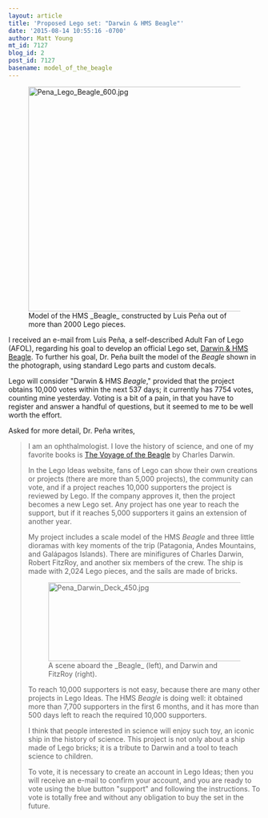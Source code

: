 ```yaml
---
layout: article
title: 'Proposed Lego set: "Darwin & HMS Beagle"'
date: '2015-08-14 10:55:16 -0700'
author: Matt Young
mt_id: 7127
blog_id: 2
post_id: 7127
basename: model_of_the_beagle
---
```

<figure>
<img src="http://pandasthumb.org/archives/2015/08/14/Pena_Lego_Beagle_600.jpg" alt="Pena_Lego_Beagle_600.jpg" width="600" height="448" />
<figcaption markdown="span">
Model of the HMS _Beagle_ constructed by Luis Pe&ntilde;a out of more than 2000 Lego pieces.

</figcaption>
</figure>

I received an e-mail from Luis Pe&ntilde;a, a self-described Adult Fan of Lego (AFOL), regarding his goal to develop an official Lego set, [Darwin & HMS Beagle](https://ideas.lego.com/projects/93900). To further his goal, Dr. Pe&ntilde;a built the model of the _Beagle_  shown in the photograph, using standard Lego parts and custom decals. 

Lego will consider "Darwin & HMS _Beagle_," provided that the project obtains 10,000 votes within the next 537 days; it currently has 7754 votes, counting mine yesterday. Voting is a bit of a pain, in that you have to register and answer a handful of questions, but it seemed to me to be well worth the effort.

Asked for more detail, Dr. Pe&ntilde;a writes,

> I am an ophthalmologist. I love the history of science, and one of my favorite books is [The Voyage of the Beagle](http://www.gutenberg.org/ebooks/944) by Charles Darwin.
> 
> In the Lego Ideas website, fans of Lego can show their own creations or projects (there are more than 5,000 projects), the community can vote, and if a project reaches 10,000 supporters the project is reviewed by Lego. If the company approves it, then the project becomes a new Lego set. Any project has one year to reach the support, but if it reaches 5,000 supporters it gains an extension of another year.
> 
> My project includes a scale model of the HMS _Beagle_ and three little dioramas with key moments of the trip (Patagonia, Andes Mountains, and Gal&aacute;pagos Islands). There are minifigures of Charles Darwin, Robert FitzRoy, and another six members of the crew. The ship is made with 2,024 Lego pieces, and the sails are made of bricks.
> 
> <figure>
> <img src="http://pandasthumb.org/archives/2015/08/14/Pena_Darwin_Deck_450.jpg" alt="Pena_Darwin_Deck_450.jpg" width="450" height="157" />
> <figcaption markdown="span">
> A scene aboard the _Beagle_ (left), and Darwin and FitzRoy (right).
> 
> </figcaption>
> </figure>
> 
> 
> To reach 10,000 supporters is not easy, because there are many other projects in Lego Ideas. The HMS _Beagle_ is doing well: it obtained more than 7,700 supporters in the first 6 months, and it has more than 500 days left to reach the required 10,000 supporters. 
> 
> I think that people interested in science will enjoy such toy, an iconic ship in the history of science. This project is not only about a ship made of Lego bricks; it is a tribute to Darwin and a tool to teach science to children.
> 
> To vote, it is necessary to create an account in Lego Ideas; then you will receive an e-mail to confirm your account, and you are ready to vote using the blue button "support" and following the instructions. To vote is totally free and without any obligation to buy the set in the future.
